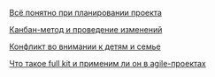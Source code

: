 [Всё понятно при планировании проекта](posts/Всё%20понятно%20при%20планировании%20проекта.md)

[Канбан-метод и проведение изменений](posts/Канбан-метод%20и%20проведение%20изменений.md)

[Конфликт во внимании к детям и семье](posts/Конфликт%20во%20внимании%20к%20детям%20и%20семье.md)

[Что такое full kit и применим ли он в agile-проектах](posts/Что%20такое%20full%20kit%20и%20применим%20ли%20он%20в%20agile-проектах.md)

